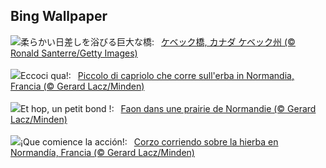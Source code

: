 ## Bing Wallpaper
![](https://www.bing.com/th?id=OHR.QuebecCityBridge_JA-JP1534549481_UHD.jpg&w=1000)柔らかい日差しを浴びる巨大な橋:&nbsp;&ensp;[ケベック橋, カナダ ケベック州 (© Ronald Santerre/Getty Images)](https://www.bing.com/th?id=OHR.QuebecCityBridge_JA-JP1534549481_UHD.jpg)
<br><br/>
![](https://www.bing.com/th?id=OHR.Fawn_IT-IT6416189711_UHD.jpg&w=1000)Eccoci qua!:&nbsp;&ensp;[Piccolo di capriolo che corre sull'erba in Normandia, Francia (© Gerard Lacz/Minden)](https://www.bing.com/th?id=OHR.Fawn_IT-IT6416189711_UHD.jpg)
<br><br/>
![](https://www.bing.com/th?id=OHR.Fawn_FR-FR6540960324_UHD.jpg&w=1000)Et hop, un petit bond !:&nbsp;&ensp;[Faon dans une prairie de Normandie (© Gerard Lacz/Minden)](https://www.bing.com/th?id=OHR.Fawn_FR-FR6540960324_UHD.jpg)
<br><br/>
![](https://www.bing.com/th?id=OHR.Fawn_ES-ES8961427196_UHD.jpg&w=1000)¡Que comience la acción!:&nbsp;&ensp;[Corzo corriendo sobre la hierba en Normandía, Francia (© Gerard Lacz/Minden)](https://www.bing.com/th?id=OHR.Fawn_ES-ES8961427196_UHD.jpg)
<br><br/>
